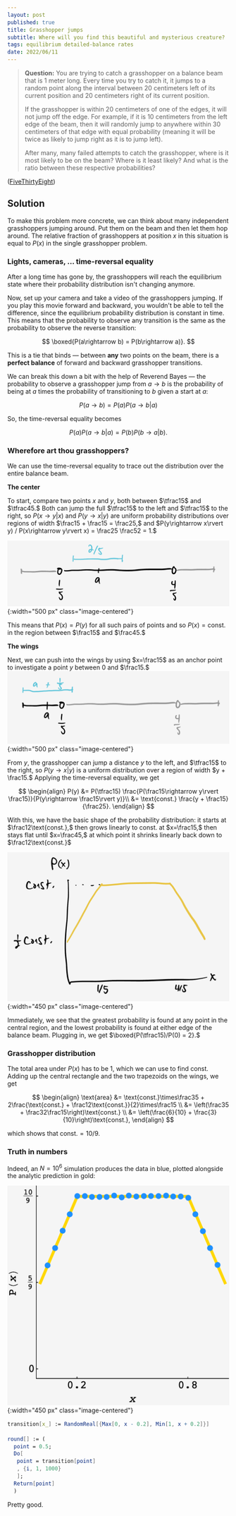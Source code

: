 ```yaml
---
layout: post
published: true
title: Grasshopper jumps
subtitle: Where will you find this beautiful and mysterious creature?
tags: equilibrium detailed-balance rates
date: 2022/06/11
---
```


>**Question:** You are trying to catch a grasshopper on a balance beam that is 1 meter long. Every time you try to catch it, it jumps to a random point along the interval between 20 centimeters left of its current position and 20 centimeters right of its current position.
>
>If the grasshopper is within 20 centimeters of one of the edges, it will not jump off the edge. For example, if it is 10 centimeters from the left edge of the beam, then it will randomly jump to anywhere within 30 centimeters of that edge with equal probability (meaning it will be twice as likely to jump right as it is to jump left).
>
>After many, many failed attempts to catch the grasshopper, where is it most likely to be on the beam? Where is it least likely? And what is the ratio between these respective probabilities?

<!--more-->

([FiveThirtyEight](https://fivethirtyeight.com/features/can-you-catch-the-grasshopper/))

## Solution

To make this problem more concrete, we can think about many independent grasshoppers jumping around. Put them on the beam and then let them hop around. The relative fraction of grasshoppers at position $x$ in this situation is equal to $P(x)$ in the single grasshopper problem. 

### Lights, cameras, ... time-reversal equality

After a long time has gone by, the grasshoppers will reach the equilibrium state where their probability distribution isn't changing anymore. 

Now, set up your camera and take a video of the grasshoppers jumping. If you play this movie forward and backward, you wouldn't be able to tell the difference, since the equilibrium probability distribution is constant in time. This means that the probability to observe any transition is the same as the probability to observe the reverse transition: 

$$
  \boxed{P(a\rightarrow b) = P(b\rightarrow a)}.
$$ 

This is a tie that binds — between **any** two points on the beam, there is a **perfect balance** of forward and backward grasshopper transitions.

We can break this down a bit with the help of Reverend Bayes — the probability to observe a grasshopper jump from $a\rightarrow b$ is the probability of being at $a$ times the probability of transitioning to $b$ given a start at $a:$

$$
  P(a\rightarrow b) = P(a) P(a \rightarrow b\rvert a)
$$

So, the time-reversal equality becomes

$$
  P(a) P(a\rightarrow b\rvert a) = P(b) P(b\rightarrow a\rvert b).
$$

### Wherefore art thou grasshoppers?

We can use the time-reversal equality to trace out the distribution over the entire balance beam.

**The center**

To start, compare two points $x$ and $y,$ both between $\tfrac15$ and $\tfrac45.$ Both can jump the full $\tfrac15$ to the left and $\tfrac15$ to the right, so $P(x\rightarrow y\rvert x)$ and $P(y\rightarrow x\rvert y)$ are uniform probability distributions over regions of width $\frac15 + \frac15 = \frac25,$ and $P(y\rightarrow x\rvert y) / P(x\rightarrow y\rvert x) = \frac25 \frac52 = 1.$

![](/img/2022-06-11-grasshopper-free-jump.png){:width="500 px" class="image-centered"}

This means that $P(x) = P(y)$ for all such pairs of points and so $P(x) = \text{const.}$ in the region between $\frac15$ and $\frac45.$

<!-- Starting from the edges of this region, we can exploit the time-reversal equality again to get the rest of $P(x).$ -->

**The wings**

Next, we can push into the wings by using $x=\frac15$ as an anchor point to investigate a point $y$ between $0$ and $\frac15.$ 
![](/img/2022-06-11-grasshopper-edge-jump.png){:width="500 px" class="image-centered"}

From $y,$ the grasshopper can jump a distance $y$ to the left, and $\tfrac15$ to the right, so $P(y\rightarrow x\rvert y)$ is a uniform distribution over a region of width $y + \frac15.$ Applying the time-reversal equality, we get

$$
  \begin{align}
    P(y) &= P(\tfrac15) \frac{P(\frac15\rightarrow y\rvert \frac15)}{P(y\rightarrow \frac15\rvert y)}\\
    &= \text{const.} \frac{y + \frac15}{\frac25}.
  \end{align}
$$

With this, we have the basic shape of the probability distribution: it starts at $\frac12\text{const.},$ then grows linearly to $\text{const.}$ at $x=\frac15,$ then stays flat until $x=\frac45,$ at which point it shrinks linearly back down to $\frac12\text{const.}$

![](/img/2022-06-11-grasshopper-dist.png){:width="450 px" class="image-centered"}

Immediately, we see that the greatest probability is found at any point in the central region, and the lowest probability is found at either edge of the balance beam. Plugging in, we get $\boxed{P(\tfrac15)/P(0) = 2}.$

### Grasshopper distribution

<!-- We can continue on like this to peel off the rest of probability distribution. -->

<!-- Working the other side, we get $P(y) = \text{const.} \left(\frac15 + 1-y\right)/\left(\frac25\right)$ for $y$ bigger than $\frac45.$ -->

The total area under $P(x)$ has to be $1,$ which we can use to find $\text{const.}$ Adding up the central rectangle and the two trapezoids on the wings, we get
 
$$
  \begin{align}
    \text{area} &= \text{const.}\times\frac35 + 2\frac{\text{const.} + \frac12\text{const.}}{2}\times\frac15 \\
    &= \left(\frac35 + \frac32\frac15\right)\text{const.} \\
    &= \left(\frac{6}{10} + \frac{3}{10}\right)\text{const.},
  \end{align}
$$

which shows that $\text{const.} = 10/9.$

### Truth in numbers

Indeed, an $N=10^6$ simulation produces the data in blue, plotted alongside the analytic prediction in gold:

![](/img/2022-06-11-grasshopper-jump.png){:width="450 px" class="image-centered"}

```mathematica
transition[x_] := RandomReal[{Max[0, x - 0.2], Min[1, x + 0.2]}]

round[] := (
  point = 0.5;
  Do[
   point = transition[point]
   , {i, 1, 1000}
   ];
  Return[point]
  )
```

Pretty good.

<br>
